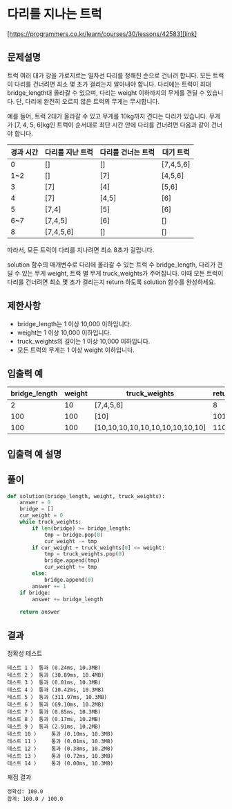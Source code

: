 # 다리를 지나는 트럭
[https://programmers.co.kr/learn/courses/30/lessons/42583][link]
## 문제설명
트럭 여러 대가 강을 가로지르는 일차선 다리를 정해진 순으로 건너려 합니다.
모든 트럭이 다리를 건너려면 최소 몇 초가 걸리는지 알아내야 합니다.
다리에는 트럭이 최대 bridge_length대 올라갈 수 있으며, 다리는 weight 이하까지의 무게를 견딜 수 있습니다. 
단, 다리에 완전히 오르지 않은 트럭의 무게는 무시합니다.

예를 들어, 트럭 2대가 올라갈 수 있고 무게를 10kg까지 견디는 다리가 있습니다. 
무게가 [7, 4, 5, 6]kg인 트럭이 순서대로 최단 시간 안에 다리를 건너려면 다음과 같이 건너야 합니다.

<table class="table">
        <thead><tr>
<th>경과 시간</th>
<th>다리를 지난 트럭</th>
<th>다리를 건너는 트럭</th>
<th>대기 트럭</th>
</tr>
</thead>
        <tbody><tr>
<td>0</td>
<td>[]</td>
<td>[]</td>
<td>[7,4,5,6]</td>
</tr>
<tr>
<td>1~2</td>
<td>[]</td>
<td>[7]</td>
<td>[4,5,6]</td>
</tr>
<tr>
<td>3</td>
<td>[7]</td>
<td>[4]</td>
<td>[5,6]</td>
</tr>
<tr>
<td>4</td>
<td>[7]</td>
<td>[4,5]</td>
<td>[6]</td>
</tr>
<tr>
<td>5</td>
<td>[7,4]</td>
<td>[5]</td>
<td>[6]</td>
</tr>
<tr>
<td>6~7</td>
<td>[7,4,5]</td>
<td>[6]</td>
<td>[]</td>
</tr>
<tr>
<td>8</td>
<td>[7,4,5,6]</td>
<td>[]</td>
<td>[]</td>
</tr>
</tbody>
      </table>
따라서, 모든 트럭이 다리를 지나려면 최소 8초가 걸립니다.

solution 함수의 매개변수로 다리에 올라갈 수 있는 트럭 수 bridge_length, 다리가 견딜 수 있는 무게 weight, 트럭 별 무게 truck_weights가 주어집니다. 이때 모든 트럭이 다리를 건너려면 최소 몇 초가 걸리는지 return 하도록 solution 함수를 완성하세요.

## 제한사항
- bridge_length는 1 이상 10,000 이하입니다.
- weight는 1 이상 10,000 이하입니다.
- truck_weights의 길이는 1 이상 10,000 이하입니다.
- 모든 트럭의 무게는 1 이상 weight 이하입니다.

## 입출력 예
<table class="table">
        <thead><tr>
<th>bridge_length</th>
<th>weight</th>
<th>truck_weights</th>
<th>return</th>
</tr>
</thead>
        <tbody><tr>
<td>2</td>
<td>10</td>
<td>[7,4,5,6]</td>
<td>8</td>
</tr>
<tr>
<td>100</td>
<td>100</td>
<td>[10]</td>
<td>101</td>
</tr>
<tr>
<td>100</td>
<td>100</td>
<td>[10,10,10,10,10,10,10,10,10,10]</td>
<td>110</td>
</tr>
</tbody>
      </table>

## 입출력 예 설명


## 풀이
```python
def solution(bridge_length, weight, truck_weights):
    answer = 0
    bridge = []
    cur_weight = 0
    while truck_weights:
        if len(bridge) >= bridge_length:
            tmp = bridge.pop(0)
            cur_weight -= tmp
        if cur_weight + truck_weights[0] <= weight:
            tmp = truck_weights.pop(0)
            bridge.append(tmp)
            cur_weight += tmp
        else:
            bridge.append(0)
        answer += 1
    if bridge:
        answer += bridge_length
        
    return answer
```
## 결과
정확성  테스트
```
테스트 1 〉	통과 (0.24ms, 10.3MB)
테스트 2 〉	통과 (30.89ms, 10.4MB)
테스트 3 〉	통과 (0.01ms, 10.3MB)
테스트 4 〉	통과 (10.42ms, 10.3MB)
테스트 5 〉	통과 (311.97ms, 10.3MB)
테스트 6 〉	통과 (69.10ms, 10.2MB)
테스트 7 〉	통과 (0.85ms, 10.3MB)
테스트 8 〉	통과 (0.17ms, 10.2MB)
테스트 9 〉	통과 (2.91ms, 10.2MB)
테스트 10 〉	통과 (0.10ms, 10.3MB)
테스트 11 〉	통과 (0.01ms, 10.3MB)
테스트 12 〉	통과 (0.38ms, 10.2MB)
테스트 13 〉	통과 (0.72ms, 10.3MB)
테스트 14 〉	통과 (0.00ms, 10.3MB)
```
채점 결과
```
정확성: 100.0
합계: 100.0 / 100.0
```
[link]:https://programmers.co.kr/learn/courses/30/lessons/42583
